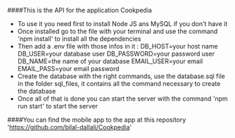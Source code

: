 ####This is the API for the application Cookpedia

- To use it you need first to install Node JS ans MySQL if you don't have it
- Once installed go to the file with your terminal and use the command 'npm install' to install all the dependencies
- Then add a .env file with those infos in it :
DB_HOST=your host name
DB_USER=your database user
DB_PASSWORD=your password user
DB_NAME=the name of your database
EMAIL_USER=your email
EMAIL_PASS=your email password
- Create the database with the right commands, use the database.sql file in the folder sql_files, it contains all the command necessary to create the database
- Once all of that is done you can start the server with the command 'npm run start' to start the server

####You can find the mobile app to the app at this repository 'https://github.com/bilal-dallali/Cookpedia'